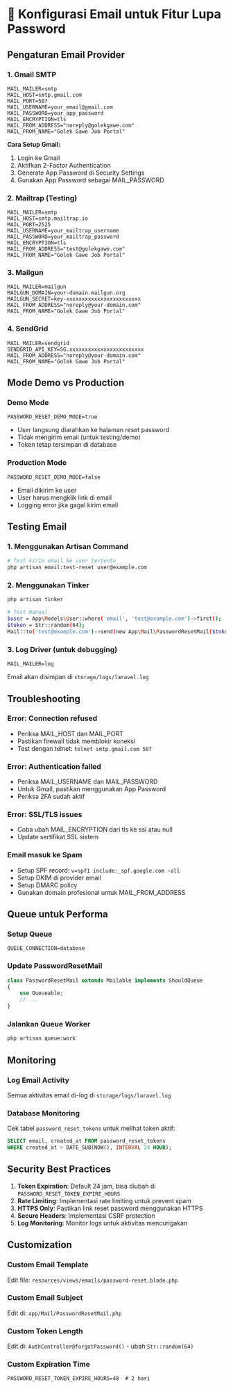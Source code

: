 # 📧 Konfigurasi Email untuk Fitur Lupa Password

## Pengaturan Email Provider

### 1. Gmail SMTP

```env
MAIL_MAILER=smtp
MAIL_HOST=smtp.gmail.com
MAIL_PORT=587
MAIL_USERNAME=your_email@gmail.com
MAIL_PASSWORD=your_app_password
MAIL_ENCRYPTION=tls
MAIL_FROM_ADDRESS="noreply@golekgawe.com"
MAIL_FROM_NAME="Golek Gawe Job Portal"
```

**Cara Setup Gmail:**

1. Login ke Gmail
2. Aktifkan 2-Factor Authentication
3. Generate App Password di Security Settings
4. Gunakan App Password sebagai MAIL_PASSWORD

### 2. Mailtrap (Testing)

```env
MAIL_MAILER=smtp
MAIL_HOST=smtp.mailtrap.io
MAIL_PORT=2525
MAIL_USERNAME=your_mailtrap_username
MAIL_PASSWORD=your_mailtrap_password
MAIL_ENCRYPTION=tls
MAIL_FROM_ADDRESS="test@golekgawe.com"
MAIL_FROM_NAME="Golek Gawe Job Portal"
```

### 3. Mailgun

```env
MAIL_MAILER=mailgun
MAILGUN_DOMAIN=your-domain.mailgun.org
MAILGUN_SECRET=key-xxxxxxxxxxxxxxxxxxxxxxxx
MAIL_FROM_ADDRESS="noreply@your-domain.com"
MAIL_FROM_NAME="Golek Gawe Job Portal"
```

### 4. SendGrid

```env
MAIL_MAILER=sendgrid
SENDGRID_API_KEY=SG.xxxxxxxxxxxxxxxxxxxxxxxx
MAIL_FROM_ADDRESS="noreply@your-domain.com"
MAIL_FROM_NAME="Golek Gawe Job Portal"
```

## Mode Demo vs Production

### Demo Mode

```env
PASSWORD_RESET_DEMO_MODE=true
```

-   User langsung diarahkan ke halaman reset password
-   Tidak mengirim email (untuk testing/demo)
-   Token tetap tersimpan di database

### Production Mode

```env
PASSWORD_RESET_DEMO_MODE=false
```

-   Email dikirim ke user
-   User harus mengklik link di email
-   Logging error jika gagal kirim email

## Testing Email

### 1. Menggunakan Artisan Command

```bash
# Test kirim email ke user tertentu
php artisan email:test-reset user@example.com
```

### 2. Menggunakan Tinker

```bash
php artisan tinker

# Test manual
$user = App\Models\User::where('email', 'test@example.com')->first();
$token = Str::random(64);
Mail::to('test@example.com')->send(new App\Mail\PasswordResetMail($token, 'test@example.com', $user));
```

### 3. Log Driver (untuk debugging)

```env
MAIL_MAILER=log
```

Email akan disimpan di `storage/logs/laravel.log`

## Troubleshooting

### Error: Connection refused

-   Periksa MAIL_HOST dan MAIL_PORT
-   Pastikan firewall tidak memblokir koneksi
-   Test dengan telnet: `telnet smtp.gmail.com 587`

### Error: Authentication failed

-   Periksa MAIL_USERNAME dan MAIL_PASSWORD
-   Untuk Gmail, pastikan menggunakan App Password
-   Periksa 2FA sudah aktif

### Error: SSL/TLS issues

-   Coba ubah MAIL_ENCRYPTION dari tls ke ssl atau null
-   Update sertifikat SSL sistem

### Email masuk ke Spam

-   Setup SPF record: `v=spf1 include:_spf.google.com ~all`
-   Setup DKIM di provider email
-   Setup DMARC policy
-   Gunakan domain profesional untuk MAIL_FROM_ADDRESS

## Queue untuk Performa

### Setup Queue

```env
QUEUE_CONNECTION=database
```

### Update PasswordResetMail

```php
class PasswordResetMail extends Mailable implements ShouldQueue
{
    use Queueable;
    // ...
}
```

### Jalankan Queue Worker

```bash
php artisan queue:work
```

## Monitoring

### Log Email Activity

Semua aktivitas email di-log di `storage/logs/laravel.log`

### Database Monitoring

Cek tabel `password_reset_tokens` untuk melihat token aktif:

```sql
SELECT email, created_at FROM password_reset_tokens
WHERE created_at > DATE_SUB(NOW(), INTERVAL 24 HOUR);
```

## Security Best Practices

1. **Token Expiration**: Default 24 jam, bisa diubah di `PASSWORD_RESET_TOKEN_EXPIRE_HOURS`
2. **Rate Limiting**: Implementasi rate limiting untuk prevent spam
3. **HTTPS Only**: Pastikan link reset password menggunakan HTTPS
4. **Secure Headers**: Implementasi CSRF protection
5. **Log Monitoring**: Monitor logs untuk aktivitas mencurigakan

## Customization

### Custom Email Template

Edit file: `resources/views/emails/password-reset.blade.php`

### Custom Email Subject

Edit di: `app/Mail/PasswordResetMail.php`

### Custom Token Length

Edit di: `AuthController@forgotPassword()` - ubah `Str::random(64)`

### Custom Expiration Time

```env
PASSWORD_RESET_TOKEN_EXPIRE_HOURS=48  # 2 hari
```

